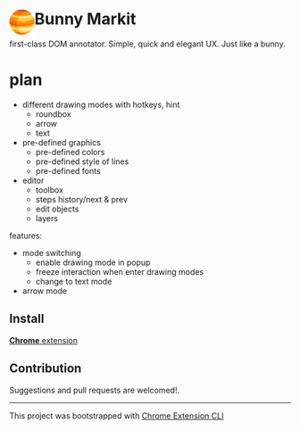 # <img src="public/icons/icon_48.png" width="45" align="left"> Bunny Markit
first-class DOM annotator. Simple, quick and elegant UX. Just like a bunny.
# plan
- different drawing modes with hotkeys, hint
  - roundbox
  - arrow
  - text
- pre-defined graphics
  - pre-defined colors
  - pre-defined style of lines
  - pre-defined fonts
- editor
  - toolbox
  - steps history/next & prev
  - edit objects
  - layers

features:
- mode switching
  - enable drawing mode in popup
  - freeze interaction when enter drawing modes
  - change to text mode
- arrow mode
## Install

[**Chrome** extension]() <!-- TODO: Add chrome extension link inside parenthesis -->
## Contribution

Suggestions and pull requests are welcomed!.

---

This project was bootstrapped with [Chrome Extension CLI](https://github.com/dutiyesh/chrome-extension-cli)


